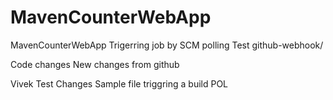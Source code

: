 # MavenCounterWebApp
MavenCounterWebApp
Trigerring job by SCM polling Test
github-webhook/

Code changes
New changes from github


Vivek Test Changes Sample file triggring a build POL
